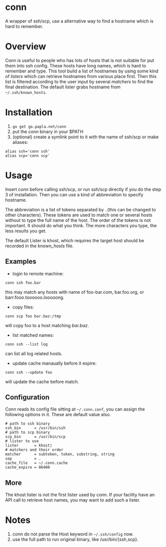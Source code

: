 # conn

A wrapper of ssh/scp, use a alternative way to find a hostname which
is hard to remember.

# Overview

Conn is useful to people who has lots of hosts that is not suitable
for put them into ssh config. These hosts have long names, which is
hard to remember and type. This tool build a list of hostnames by
using some kind of _listers_ which can retrieve hostnames from
various place first. Then this list is filtered according to the user
input by several _matchers_ to find the final destination. The default
lister grabs hostname from `~/.ssh/known_hosts`.

# Installation

1. `go get go.papla.net/conn`
2. put the _conn_ binary in your $PATH
3. (optional) create a symlink point to it with the name of ssh/scp or
   make aliases:

```shell
alias ssh='conn ssh'
alias scp='conn scp'
```
	
# Usage

Insert _conn_ before calling ssh/scp, or run ssh/scp directly if you do
the step 3 of installation. Then you can use a kind of abbreviation to
specify hostname.

The abbreviation is a list of tokens separated by `.`(this can be
changed to other characters). These tokens are used to match one or
several hosts without to type the full name of the host. The order of
the tokens is not important. It should do what you think. The more
characters you type, the less results you get.

The default Lister is khost, which requires the target host should be
recorded in the _known_hosts_ file.

## Examples

- login to remote machine:

```shell
conn ssh foo.bar
```

this may match any hosts with name of foo-bar.com, bar.foo.org, or
barr.fooo.toooooo.looooong.

- copy files:

```shell
conn scp foo bar.baz:/tmp
```

will copy foo to a host matching _bar.baz_.

- list matched names:

```
conn ssh --list log
```

can list all log related hosts.

- update cache manaually before it expire:

```shell
conn ssh --update foo
```

will update the cache before match.


## Configuration

Conn reads its config file sitting at `~/.conn.conf`, you can assign
the following options in it. These are default value also.

```shell
# path to ssh binary
ssh_bin      = /usr/bin/ssh
# path to scp binary 
scp_bin      = /usr/bin/scp
# lister to use
lister       = khost|
# matchers and their order
matcher      = subtoken, token, substring, string
sep          = .
cache_file   = ~/.conn.cache
cache_expire = 86400
```

## More

The khost lister is not the first lister used by conn. If your
facility have an API call to retrieve host names, you may want to add
such a lister.

# Notes

1. conn do not parse the Host keyword in `~/.ssh/config` now.
2. use the full path to run original binary, like /usr/bin/{ssh,scp}.

